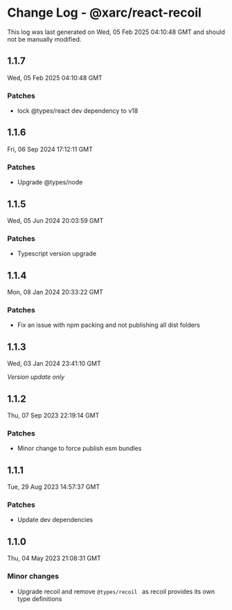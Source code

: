 # Change Log - @xarc/react-recoil

This log was last generated on Wed, 05 Feb 2025 04:10:48 GMT and should not be manually modified.

## 1.1.7
Wed, 05 Feb 2025 04:10:48 GMT

### Patches

- lock @types/react dev dependency to v18

## 1.1.6
Fri, 06 Sep 2024 17:12:11 GMT

### Patches

- Upgrade @types/node

## 1.1.5
Wed, 05 Jun 2024 20:03:59 GMT

### Patches

- Typescript version upgrade

## 1.1.4
Mon, 08 Jan 2024 20:33:22 GMT

### Patches

- Fix an issue with npm packing and not publishing all dist folders

## 1.1.3
Wed, 03 Jan 2024 23:41:10 GMT

_Version update only_

## 1.1.2
Thu, 07 Sep 2023 22:19:14 GMT

### Patches

- Minor change to force publish esm bundles

## 1.1.1
Tue, 29 Aug 2023 14:57:37 GMT

### Patches

- Update dev dependencies

## 1.1.0
Thu, 04 May 2023 21:08:31 GMT

### Minor changes

- Upgrade recoil and remove `@types/recoil ` as recoil provides its own type definitions

